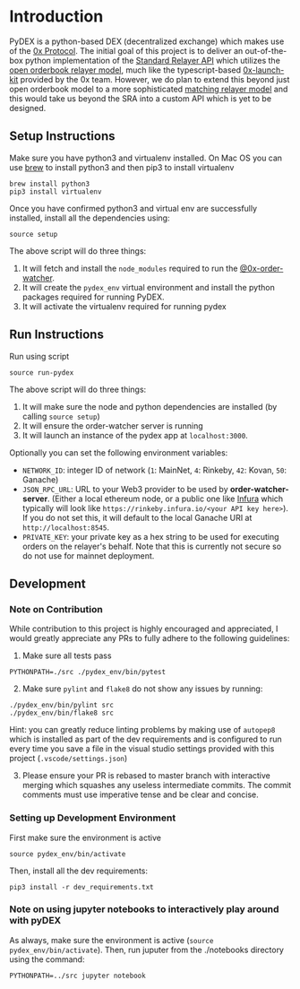 Introduction
=============
PyDEX is a python-based DEX (decentralized exchange) which makes use of the [0x Protocol](https://0x.org/). The initial goal of this project is to deliver an out-of-the-box python implementation of the [Standard Relayer API](https://github.com/0xProject/standard-relayer-api) which utilizes the [open orderbook relayer model](https://0x.org/wiki#Open-Orderbook), much like the typescript-based [0x-launch-kit](https://github.com/0xproject/0x-launch-kit) provided by the 0x team. However, we do plan to extend this beyond just open orderbook model to a more sophisticated [matching relayer model](https://0x.org/wiki#Matching) and this would take us beyond the SRA into a custom API which is yet to be designed.

Setup Instructions
------------------
Make sure you have python3 and virtualenv installed. On Mac OS you can use [brew](https://brew.sh/) to install python3 and then pip3 to install virtualenv
```
brew install python3
pip3 install virtualenv
```
Once you have confirmed python3 and virtual env are successfully installed, install all the dependencies using:
```
source setup
```

The above script will do three things:
1. It will fetch and install the `node_modules` required to run the [@0x-order-watcher](https://github.com/0xProject/0x-monorepo/tree/development/packages/order-watcher). 
2. It will create the `pydex_env` virtual environment and install the python packages required for running PyDEX.
3. It will activate the virtualenv required for running pydex


Run Instructions
----------------
Run using script 

```
source run-pydex
```

The above script will do three things:

1. It will make sure the node and python dependencies are installed (by calling `source setup`)
2. It will ensure the order-watcher server is running
3. It will launch an instance of the pydex app at `localhost:3000`.

Optionally you can set the following environment variables:

* `NETWORK_ID`: integer ID of network (`1`: MainNet, `4`: Rinkeby, `42`: Kovan, `50`: Ganache)
* `JSON_RPC_URL`: URL to your Web3 provider to be used by **order-watcher-server**. (Either a local ethereum node, or a public one like [Infura](https://infura.io) which typically will look like `https://rinkeby.infura.io/<your API key here>`). If you do not set this, it will default to the local Ganache URI at `http://localhost:8545`.
* `PRIVATE_KEY`: your private key as a hex string to be used for executing orders on the relayer's behalf. Note that this is currently not secure so do not use for mainnet deployment.


Development 
-----------
### Note on Contribution
While contribution to this project is highly encouraged and appreciated, I would greatly appreciate any PRs to fully adhere to the following guidelines:

1. Make sure all tests pass
```
PYTHONPATH=./src ./pydex_env/bin/pytest
```

2. Make sure `pylint` and `flake8` do not show any issues by running:
```
./pydex_env/bin/pylint src
./pydex_env/bin/flake8 src
```

Hint: you can greatly reduce linting problems by making use of `autopep8` which is installed as part of the dev requirements and is configured to run every time you save a file in the visual studio settings provided with this project (`.vscode/settings.json`)

3. Please ensure your PR is rebased to master branch with interactive merging which squashes any useless intermediate commits. The commit comments must use imperative tense and be clear and concise.


### Setting up Development Environment
First make sure the environment is active
```
source pydex_env/bin/activate
```
Then, install all the dev requirements:
```
pip3 install -r dev_requirements.txt
```


### Note on using jupyter notebooks to interactively play around with pyDEX
As always, make sure the environment is active (`source pydex_env/bin/activate`). Then, run juputer from the ./notebooks directory using the command:
```
PYTHONPATH=../src jupyter notebook
```